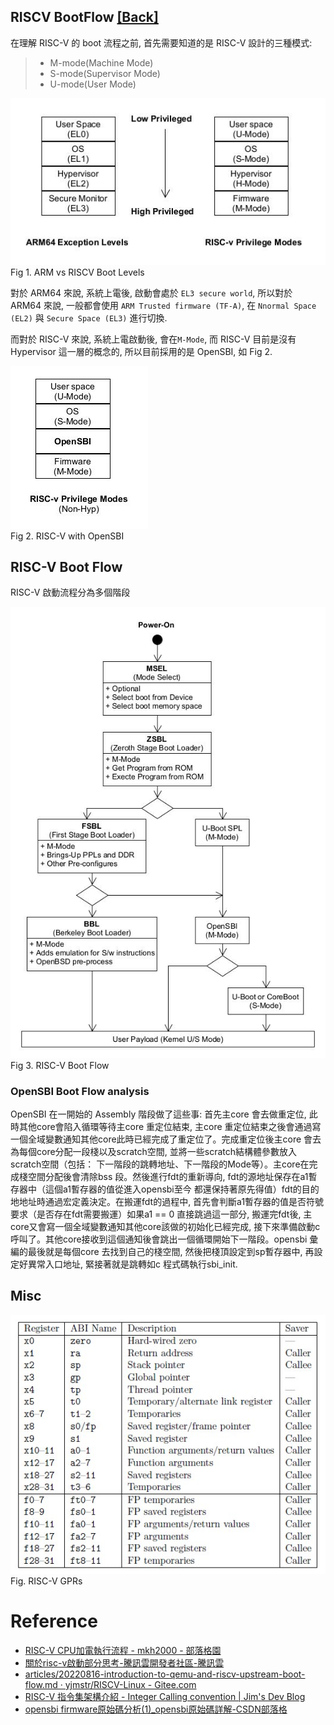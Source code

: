 RISCV BootFlow [[Back]](note_riscv_quick_start.md#RISC-V-BootFlow)
----

在理解 RISC-V 的 boot 流程之前, 首先需要知道的是 RISC-V 設計的三種模式:
> + M-mode(Machine Mode)
> + S-mode(Supervisor Mode)
> + U-mode(User Mode)

![arm_vs_riscv_boot_level](./flow/arm_vs_riscv_boot_level.jpg)<br>
Fig 1. ARM vs RISCV Boot Levels


對於 ARM64 來說, 系統上電後, 啟動會處於 `EL3 secure world`, 所以對於 ARM64 來說,
一般都會使用 `ARM Trusted firmware (TF-A)`, 在 `Nnormal Space (EL2)` 與 `Secure Space (EL3)` 進行切換.

而對於 RISC-V 來說, 系統上電啟動後, 會在`M-Mode`, 而 RISC-V 目前是沒有 Hypervisor 這一層的概念的, 所以目前採用的是 OpenSBI, 如 Fig 2.

![riscv_with_opensbi.jpg](./flow/riscv_with_opensbi.jpg)<br>
Fig 2. RISC-V with OpenSBI


## RISC-V Boot Flow

RISC-V 啟動流程分為多個階段

![riscv_bootflow.jpg](./flow/riscv_bootflow.jpg)<br>
Fig 3. RISC-V Boot Flow

### OpenSBI Boot Flow analysis

OpenSBI 在一開始的 Assembly 階段做了這些事: 首先主core 會去做重定位, 此時其他core會陷入循環等待主core 重定位結束, 主core 重定位結束之後會通過寫一個全域變數通知其他core此時已經完成了重定位了。完成重定位後主core 會去為每個core分配一段棧以及scratch空間, 並將一些scratch結構體參數放入scratch空間（包括： 下一階段的跳轉地址、下一階段的Mode等）。主core在完成棧空間分配後會清除bss 段。然後進行fdt的重新導向, fdt的源地址保存在a1暫存器中（這個a1暫存器的值從進入opensbi至今 都還保持著原先得值）fdt的目的地地址時通過宏定義決定。在搬運fdt的過程中, 首先會判斷a1暫存器的值是否符號要求（是否存在fdt需要搬運）如果a1 == 0 直接跳過這一部分, 搬運完fdt後, 主core又會寫一個全域變數通知其他core該做的初始化已經完成, 接下來準備啟動c呼叫了。其他core接收到這個通知後會跳出一個循環開始下一階段。opensbi 彙編的最後就是每個core 去找到自己的棧空間, 然後把棧頂設定到sp暫存器中, 再設定好異常入口地址, 緊接著就是跳轉如c 程式碼執行sbi_init.

## Misc

![riscv_GPRs](./flow/riscv_GPRs.jpg)<br>
Fig.  RISC-V GPRs

# Reference

+ [RISC-V CPU加電執行流程 - mkh2000 - 部落格園](https://www.cnblogs.com/mkh2000/p/15811708.html)
+ [關於risc-v啟動部分思考-騰訊雲開發者社區-騰訊雲](https://cloud.tencent.com/developer/article/1764021)
+ [articles/20220816-introduction-to-qemu-and-riscv-upstream-boot-flow.md · yjmstr/RISCV-Linux - Gitee.com](https://gitee.com/YJMSTR/riscv-linux/blob/master/articles/20220816-introduction-to-qemu-and-riscv-upstream-boot-flow.md)
+ [RISC-V 指令集架構介紹 - Integer Calling convention | Jim's Dev Blog](https://tclin914.github.io/77838749/)
+ [opensbi firmware原始碼分析(1)\_opensbi原始碼詳解-CSDN部落格](https://blog.csdn.net/passenger12234/article/details/126182720?spm=1001.2101.3001.6650.2&utm_medium=distribute.pc_relevant.none-task-blog-2%7Edefault%7ECTRLIST%7ERate-2-126182720-blog-132554315.235%5Ev39%5Epc_relevant_anti_t3&depth_1-utm_source=distribute.pc_relevant.none-task-blog-2%7Edefault%7ECTRLIST%7ERate-2-126182720-blog-132554315.235%5Ev39%5Epc_relevant_anti_t3&utm_relevant_index=3)